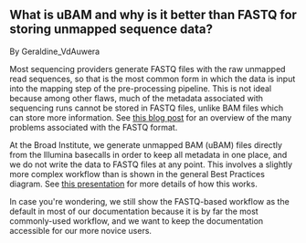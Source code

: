 ## What is uBAM and why is it better than FASTQ for storing unmapped sequence data?

By Geraldine_VdAuwera

<p>Most sequencing providers generate FASTQ files with the raw unmapped read sequences, so that is the most common form in which the data is input into the mapping step of the pre-processing pipeline. This is not ideal because among other flaws, much of the metadata associated with sequencing runs cannot be stored in FASTQ files, unlike BAM files which can store more information. See <a rel="nofollow" href="http://blastedbio.blogspot.co.uk/2011/10/fastq-must-die-long-live-sambam.html">this blog post</a> for an overview of the many problems associated with the FASTQ format.</p>

<p>At the Broad Institute, we generate unmapped BAM (uBAM) files directly from the Illumina basecalls in order to keep all metadata in one place, and we do not write the data to FASTQ files at any point. This involves a slightly more complex workflow than is shown in the general Best Practices diagram. See <a rel="nofollow" href="https://www.broadinstitute.org/gatk/events/slides/1506/GATKwr8-A-3-GATK_Best_Practices_and_Broad_pipelines.pdf">this presentation</a> for more details of how this works.</p>

<p>In case you're wondering, we still show the FASTQ-based workflow as the default in most of our documentation  because it is by far the most commonly-used workflow, and we want to keep the documentation accessible for our more novice users.</p>
